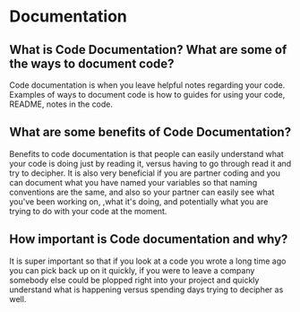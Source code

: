 # Documentation

## What is Code Documentation? What are some of the ways to document code?
Code documentation is when you leave helpful notes regarding your code. Examples of ways to document code is how to guides for using your code, README, notes in the code.

## What are some benefits of Code Documentation?
Benefits to code documentation is that people can easily understand what your code is doing just by reading it, versus having to go through read it and try to decipher. It is also very beneficial if you are partner coding and you can document what you have named your variables so that naming conventions are the same, and also so your partner can easily see what you've been working on, ,what it's doing, and potentially what you are trying to do with your code at the moment.

## How important is Code documentation and why?
It is super important so that if you look at a code you wrote a long time ago you can pick back up on it quickly, if you were to leave a company somebody else could be plopped right into your project and quickly understand what is happening versus spending days trying to decipher as well.